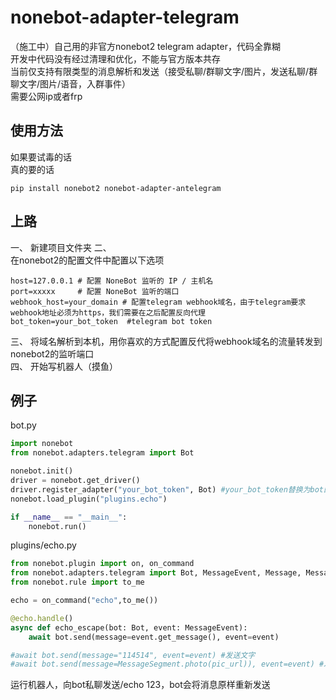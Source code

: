 # nonebot-adapter-telegram
（施工中）自己用的非官方nonebot2 telegram adapter，代码全靠糊  
开发中代码没有经过清理和优化，不能与官方版本共存  
当前仅支持有限类型的消息解析和发送（接受私聊/群聊文字/图片，发送私聊/群聊文字/图片/语音，入群事件）  
需要公网ip或者frp  
## 使用方法
如果要试毒的话  
真的要的话  
```shell
pip install nonebot2 nonebot-adapter-antelegram
```
## 上路
一、 
新建项目文件夹
二、  
在nonebot2的配置文件中配置以下选项  
```shell
host=127.0.0.1 # 配置 NoneBot 监听的 IP / 主机名  
port=xxxxx     # 配置 NoneBot 监听的端口  
webhook_host=your_domain # 配置telegram webhook域名，由于telegram要求webhook地址必须为https，我们需要在之后配置反向代理  
bot_token=your_bot_token  #telegram bot token
```
三、
将域名解析到本机，用你喜欢的方式配置反代将webhook域名的流量转发到nonebot2的监听端口  
四、
开始写机器人（摸鱼）

## 例子
bot.py
```python
import nonebot
from nonebot.adapters.telegram import Bot

nonebot.init()
driver = nonebot.get_driver()
driver.register_adapter("your_bot_token", Bot) #your_bot_token替换为bot的token
nonebot.load_plugin("plugins.echo")

if __name__ == "__main__":
    nonebot.run()   
```
plugins/echo.py
```python
from nonebot.plugin import on, on_command
from nonebot.adapters.telegram import Bot, MessageEvent, Message, MessageSegment
from nonebot.rule import to_me

echo = on_command("echo",to_me())

@echo.handle()
async def echo_escape(bot: Bot, event: MessageEvent):
    await bot.send(message=event.get_message(), event=event)

#await bot.send(message="114514", event=event) #发送文字
#await bot.send(message=MessageSegment.photo(pic_url)), event=event) #发送图片
```
运行机器人，向bot私聊发送/echo 123，bot会将消息原样重新发送


